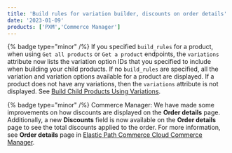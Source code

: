```yaml
---
title: 'Build rules for variation builder, discounts on order details'
date: '2023-01-09'
products: ['PXM','Commerce Manager']
---
```

{% badge type="minor" /%}
If you specified `build_rules` for a product, when using `Get all products` or `Get a product` endpoints, the `variations` attribute now lists the variation option IDs that you specified to include when building your child products. If no `build_rules` are specified, all the variation and variation options available for a product are displayed. If a product does not have any variations, then the `variations` attribute is not displayed. See [Build Child Products Using Variations](/docs/pxm/products/pxm-product-variations/build-pxm-variations).

{% badge type="minor" /%}
Commerce Manager: We have made some improvements on how discounts are displayed on the **Order details** page. Additionally, a new **Discounts** field is now available on the **Order details** page to see the total discounts applied to the order. For more information, see **Order details** page in [Elastic Path Commerce Cloud Commerce Manager](https://euwest.cm.elasticpath.com/).
